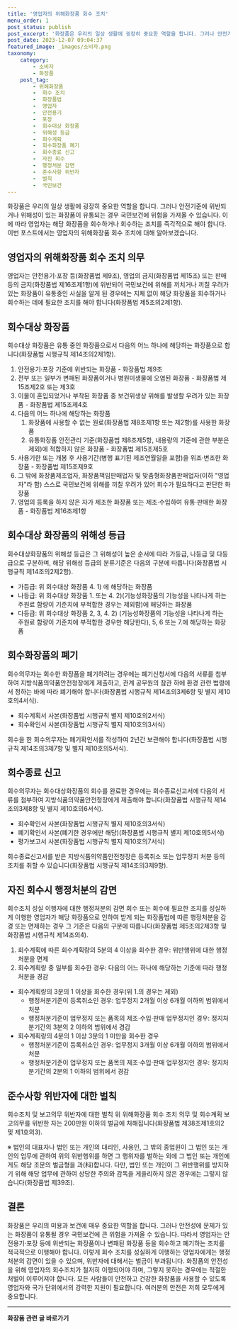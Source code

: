 ```yaml
---
title: '영업자의 위해화장품 회수 조치'
menu_order: 1
post_status: publish
post_excerpt: '화장품은 우리의 일상 생활에 굉장히 중요한 역할을 합니다. 그러나 안전기준에 위반되거나 위해성이 있는 화장품이 유통되는 경우 국민보건에 위험을 가져올 수 있습니다. 이에 따라 영업자는 해당 화장품을 회수하거나 회수하는 조치를 즉각적으로 해야 합니다. 이번 포스트에서는 영업자의 위해화장품 회수 조치에 대해 알아보겠습니다.'
post_date: 2023-12-07 09:04:37
featured_image: _images/소비자.png
taxonomy:
    category:
        - 소비자
        - 화장품
    post_tag:
        - 위해화장품
        -  회수 조치
        -  화장품법
        -  영업자
        -  안전용기
        -  포장
        -  회수대상 화장품
        -  위해성 등급
        -  회수계획
        -  회수화장품 폐기
        -  회수종료 신고
        -  자진 회수
        -  행정처분 감면
        -  준수사항 위반자
        -  벌칙
        -  국민보건
---
```



화장품은 우리의 일상 생활에 굉장히 중요한 역할을 합니다. 그러나 안전기준에 위반되거나 위해성이 있는 화장품이 유통되는 경우 국민보건에 위험을 가져올 수 있습니다. 이에 따라 영업자는 해당 화장품을 회수하거나 회수하는 조치를 즉각적으로 해야 합니다. 이번 포스트에서는 영업자의 위해화장품 회수 조치에 대해 알아보겠습니다.

## 영업자의 위해화장품 회수 조치 의무
영업자는 안전용기·포장 등(화장품법 제9조), 영업의 금지(화장품법 제15조) 또는 판매 등의 금지(화장품법 제16조제1항)에 위반되어 국민보건에 위해를 끼치거나 끼칠 우려가 있는 화장품이 유통중인 사실을 알게 된 경우에는 지체 없이 해당 화장품을 회수하거나 회수하는 데에 필요한 조치를 해야 합니다(화장품법 제5조의2제1항).

## 회수대상 화장품
회수대상 화장품은 유통 중인 화장품으로서 다음의 어느 하나에 해당하는 화장품으로 합니다(화장품법 시행규칙 제14조의2제1항).

1. 안전용기·포장 기준에 위반되는 화장품 - 화장품법 제9조
2. 전부 또는 일부가 변패된 화장품이거나 병원미생물에 오염된 화장품 - 화장품법 제15조제2호 또는 제3호
3. 이물이 혼입되었거나 부착된 화장품 중 보건위생상 위해를 발생할 우려가 있는 화장품 - 화장품법 제15조제4호
4. 다음의 어느 하나에 해당하는 화장품
   1) 화장품에 사용할 수 없는 원료(화장품법 제8조제1항 또는 제2항)를 사용한 화장품
   2) 유통화장품 안전관리 기준(화장품법 제8조제5항, 내용량의 기준에 관한 부분은 제외)에 적합하지 않은 화장품 - 화장품법 제15조제5호
5. 사용기한 또는 개봉 후 사용기간(병행 표기된 제조연월일을 포함)을 위조·변조한 화장품 - 화장품법 제15조제9호
6. 그 밖에 화장품제조업자, 화장품책임판매업자 및 맞춤형화장품판매업자(이하 "영업자"라 함) 스스로 국민보건에 위해를 끼칠 우려가 있어 회수가 필요하다고 판단한 화장품
7. 영업의 등록을 하지 않은 자가 제조한 화장품 또는 제조·수입하여 유통·판매한 화장품 - 화장품법 제16조제1항

## 회수대상 화장품의 위해성 등급
회수대상화장품의 위해성 등급은 그 위해성이 높은 순서에 따라 가등급, 나등급 및 다등급으로 구분하며, 해당 위해성 등급의 분류기준은 다음의 구분에 따릅니다(화장품법 시행규칙 제14조의2제2항).

- 가등급: 위 회수대상 화장품 4. 1) 에 해당하는 화장품
- 나등급: 위 회수대상 화장품 1. 또는 4. 2)(기능성화장품의 기능성을 나타나게 하는 주원료 함량이 기준치에 부적합한 경우는 제외함)에 해당하는 화장품
- 다등급: 위 회수대상 화장품 2, 3, 4. 2) (기능성화장품의 기능성을 나타나게 하는 주원료 함량이 기준치에 부적합한 경우만 해당한다), 5, 6 또는 7.에 해당하는 화장품

## 회수화장품의 폐기
회수의무자는 회수한 화장품을 폐기하려는 경우에는 폐기신청서에 다음의 서류를 첨부하여 지방식품의약품안전청장에게 제출하고, 관계 공무원의 참관 하에 환경 관련 법령에서 정하는 바에 따라 폐기해야 합니다(화장품법 시행규칙 제14조의3제6항 및 별지 제10호의4서식).

- 회수계획서 사본(화장품법 시행규칙 별지 제10호의2서식)
- 회수확인서 사본(화장품법 시행규칙 별지 제10호의3서식)

회수을 한 회수의무자는 폐기확인서를 작성하여 2년간 보관해야 합니다(화장품법 시행규칙 제14조의3제7항 및 별지 제10호의5서식).

## 회수종료 신고
회수의무자는 회수대상화장품의 회수를 완료한 경우에는 회수종료신고서에 다음의 서류를 첨부하여 지방식품의약품안전청장에게 제출해야 합니다(화장품법 시행규칙 제14조의3제8항 및 별지 제10호의6서식).

- 회수확인서 사본(화장품법 시행규칙 별지 제10호의3서식)
- 폐기확인서 사본(폐기한 경우에만 해당)(화장품법 시행규칙 별지 제10호의5서식)
- 평가보고서 사본(화장품법 시행규칙 별지 제10호의7서식)

회수종료신고서를 받은 지방식품의약품안전청장은 등록취소 또는 업무정지 처분 등의 조치를 취할 수 있습니다(화장품법 시행규칙 제14조의3제9항).

## 자진 회수시 행정처분의 감면
회수조치 성실 이행자에 대한 행정처분의 감면
회수 또는 회수에 필요한 조치를 성실하게 이행한 영업자가 해당 화장품으로 인하여 받게 되는 화장품법에 따른 행정처분을 감경 또는 면제하는 경우 그 기준은 다음의 구분에 따릅니다(화장품법 제5조의2제3항 및 화장품법 시행규칙 제14조의4).

1. 회수계획에 따른 회수계획량의 5분의 4 이상을 회수한 경우: 위반행위에 대한 행정처분을 면제
2. 회수계획량 중 일부를 회수한 경우: 다음의 어느 하나에 해당하는 기준에 따라 행정처분을 경감

- 회수계획량의 3분의 1 이상을 회수한 경우(위 1.의 경우는 제외)
  - 행정처분기준이 등록취소인 경우: 업무정지 2개월 이상 6개월 이하의 범위에서 처분
  - 행정처분기준이 업무정지 또는 품목의 제조·수입·판매 업무정지인 경우: 정지처분기간의 3분의 2 이하의 범위에서 경감
- 회수계획량의 4분의 1 이상 3분의 1 미만을 회수한 경우
  - 행정처분기준이 등록취소인 경우: 업무정지 3개월 이상 6개월 이하의 범위에서 처분
  - 행정처분기준이 업무정지 또는 품목의 제조·수입·판매 업무정지인 경우: 정지처분기간의 2분의 1 이하의 범위에서 경감

## 준수사항 위반자에 대한 벌칙
회수조치 및 보고의무 위반자에 대한 벌칙
위 위해화장품 회수 조치 의무 및 회수계획 보고의무를 위반한 자는 200만원 이하의 벌금에 처해집니다(화장품법 제38조제1호의2 및 제1호의3).

※ 법인의 대표자나 법인 또는 개인의 대리인, 사용인, 그 밖의 종업원이 그 법인 또는 개인의 업무에 관하여 위의 위반행위를 하면 그 행위자를 벌하는 외에 그 법인 또는 개인에게도 해당 조문의 벌금형을 과(科)합니다. 다만, 법인 또는 개인이 그 위반행위를 방지하기 위해 해당 업무에 관하여 상당한 주의와 감독을 게을리하지 않은 경우에는 그렇지 않습니다(화장품법 제39조).

## 결론

화장품은 우리의 미용과 보건에 매우 중요한 역할을 합니다. 그러나 안전성에 문제가 있는 화장품이 유통될 경우 국민보건에 큰 위험을 가져올 수 있습니다. 따라서 영업자는 안전용기·포장 등에 위반되는 화장품이나 변패된 화장품 등을 회수하고 폐기하는 조치를 적극적으로 이행해야 합니다. 이렇게 회수 조치를 성실하게 이행하는 영업자에게는 행정처분의 감면이 있을 수 있으며, 위반자에 대해서는 벌금이 부과됩니다. 화장품의 안전성을 위해 영업자의 회수조치가 철저히 이행되어야 하며, 그렇지 못하는 경우에는 적절한 처벌이 이루어져야 합니다. 모든 사람들이 안전하고 건강한 화장품을 사용할 수 있도록 영업자와 국가 단위에서의 강력한 지원이 필요합니다. 여러분의 안전은 저희 모두에게 중요합니다.
<!-- wp:separator -->
<hr class="wp-block-separator has-alpha-channel-opacity"/>
<!-- /wp:separator -->

<!-- wp:group {"backgroundColor":"base","layout":{"type":"constrained"}} -->
<div class="wp-block-group has-base-background-color has-background"><!-- wp:paragraph {"align":"center","fontSize":"medium"} -->
<p class="has-text-align-center has-large-font-size"><strong>화장품 관련 글 바로가기</strong></p>
<!-- /wp:paragraph -->


<!-- wp:latest-posts
{"categories":[{"id":31269,"count":19,"description":"","link":"https://uknowlaw.com/category/%ed%99%94%ec%9e%a5%ed%92%88/","name":"화장품","slug":"화장품","taxonomy":"category","parent":0,"meta":[],"_links":{"self":[{"href":"https://uknowlaw.com/wp-json/wp/v2/categories/31269"}],"collection":[{"href":"https://uknowlaw.com/wp-json/wp/v2/categories"}],"about":[{"href":"https://uknowlaw.com/wp-json/wp/v2/taxonomies/category"}],"wp:post_type":[{"href":"https://uknowlaw.com/wp-json/wp/v2/posts?categories=31269"}],"curies":[{"name":"wp","href":"https://api.w.org/{rel}","templated":true}]}}],"postsToShow":100,"excerptLength":28,"postLayout":"grid","columns":2,"featuredImageAlign":"left","featuredImageSizeSlug":"large","fontSize":"small"} /--></div>
<!-- /wp:group -->